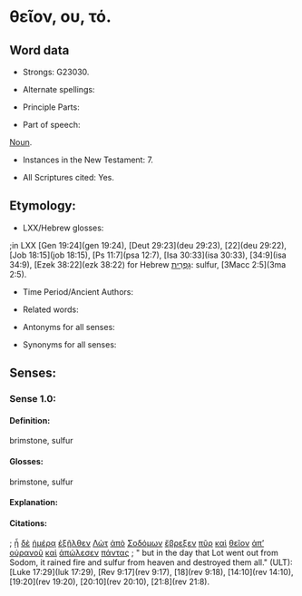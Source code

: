 # θεῖον, ου, τό.

<!-- Status: S2=NeedsFinalCheck -->
<!-- Lexica used for edits: BDAG, FFM, LN, A-S  -->

## Word data

* Strongs: G23030.


* Alternate spellings:

* Principle Parts: 

* Part of speech: 

[Noun](http://ugg.readthedocs.io/en/latest/noun.html). 

* Instances in the New Testament: 7.

* All Scriptures cited: Yes.

## Etymology: 

* LXX/Hebrew glosses: 

;in LXX [Gen 19:24](gen 19:24), [Deut 29:23](deu 29:23), [22](deu 29:22), [Job 18:15](job 18:15), [Ps 11:7](psa 12:7), [Isa 30:33](isa 30:33), [34:9](isa 34:9), [Ezek 38:22](ezk 38:22) for Hebrew [גׇּפְרִית](//en-uhal/H1614): sulfur, [3Macc 2:5](3ma 2:5).

* Time Period/Ancient Authors: 

* Related words: 

* Antonyms for all senses:

* Synonyms for all senses: 

## Senses:

### Sense  1.0: 

#### Definition: 

brimstone, sulfur

#### Glosses: 

brimstone,  sulfur

#### Explanation: 

#### Citations: 

; [ᾗ](../G37390/01.md) [δὲ](../G11610/01.md) [ἡμέρᾳ](../G22500/01.md) [ἐξῆλθεν](../G18310/01.md) [Λὼτ](../G30910/01.md) [ἀπὸ](../G05750/01.md) [Σοδόμων](../G46700/01.md) [ἔβρεξεν](../G10260/01.md) [πῦρ](../G44420/01.md) [καὶ](../G25320/01.md) [θεῖον](../G23030/01.md) [ἀπ’](../G05750/01.md) [οὐρανοῦ](../G37720/01.md) [καὶ](../G25320/01.md) [ἀπώλεσεν](../G06220/01.md) [πάντας](../G39560/01.md)
; " but in the day that Lot went out from Sodom, it rained fire and sulfur from heaven and destroyed them all." (ULT): 
[Luke 17:29](luk 17:29), [Rev 9:17](rev 9:17), [18](rev 9:18), [14:10](rev 14:10), [19:20](rev 19:20), [20:10](rev 20:10), [21:8](rev 21:8).
